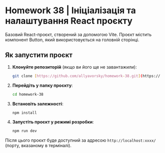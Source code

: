 # Homework 38 | Ініціалізація та налаштування React проєкту

Базовий React-проєкт, створений за допомогою Vite. Проєкт містить компонент Button, який використовується на головній сторінці.

## Як запустити проєкт

1.  **Клонуйте репозиторій** (якщо ви його ще не завантажили):

    ```bash
    git clone [https://github.com/allyavorsky/homework-38.git](https://github.com/allyavorsky/homework-38.git)
    ```

2.  **Перейдіть у папку проєкту**:

    ```bash
    cd homework-38
    ```

3.  **Встановіть залежності**:

    ```bash
    npm install
    ```

4.  **Запустіть проєкт у режимі розробки**:
    ```bash
    npm run dev
    ```

Після цього проєкт буде доступний за адресою `http://localhost:xxxx/` (порту, вказаному в терміналі).
